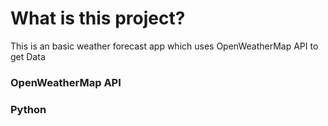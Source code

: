 # What is this project?

This is an basic weather forecast app which uses OpenWeatherMap API to get Data
### OpenWeatherMap API
### Python
